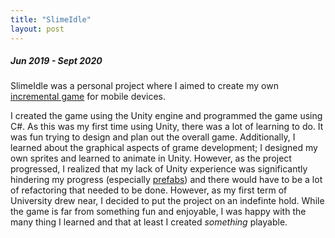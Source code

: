 ```yaml
---
title: "SlimeIdle"
layout: post
---
```

##### Jun 2019 - Sept 2020

SlimeIdle was a personal project where I aimed to create my own [incremental game](https://en.wikipedia.org/wiki/Incremental_game) for mobile devices.

I created the game using the Unity engine and programmed the game using C#. As this was my first time using Unity, there was a lot of learning to do. It was fun trying to design and plan out the overall game. Additionally, I learned about the graphical aspects of grame development; I designed my own sprites and learned to animate in Unity. However, as the project progressed, I realized that my lack of Unity experience was significantly hindering my progress (especially [prefabs](https://docs.unity3d.com/Manual/Prefabs.html)) and there would have to be a lot of refactoring that needed to be done. However, as my first term of University drew near, I decided to put the project on an indefinte hold. While the game is far from something fun and enjoyable, I was happy with the many thing I learned and that at least I created _something_ playable.
